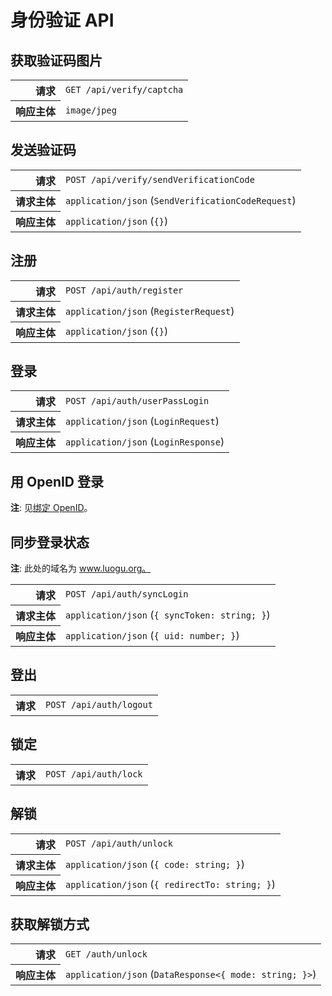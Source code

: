 # 身份验证 API

## 获取验证码图片

<table>
  <tr>
    <th align="right">请求</th>
    <td><code>GET /api/verify/captcha</code></td>
  </tr>
  <tr>
    <th align="right">响应主体</th>
    <td><code>image/jpeg</code></td>
  </tr>
</table>

## 发送验证码

<table>
  <tr>
    <th align="right">请求</th>
    <td><code>POST /api/verify/sendVerificationCode</code></td>
  </tr>
  <tr>
    <th align="right">请求主体</th>
    <td><code>application/json</code> (<code>SendVerificationCodeRequest</code>)</td>
  </tr>
  <tr>
    <th align="right">响应主体</th>
    <td><code>application/json</code> (<code>{}</code>)</td>
  </tr>
</table>

## 注册

<table>
  <tr>
    <th align="right">请求</th>
    <td><code>POST /api/auth/register</code></td>
  </tr>
  <tr>
    <th align="right">请求主体</th>
    <td><code>application/json</code> (<code>RegisterRequest</code>)</td>
  </tr>
  <tr>
    <th align="right">响应主体</th>
    <td><code>application/json</code> (<code>{}</code>)</td>
  </tr>
</table>

## 登录

<table>
  <tr>
    <th align="right">请求</th>
    <td><code>POST /api/auth/userPassLogin</code></td>
  </tr>
  <tr>
    <th align="right">请求主体</th>
    <td><code>application/json</code> (<code>LoginRequest</code>)</td>
  </tr>
  <tr>
    <th align="right">响应主体</th>
    <td><code>application/json</code> (<code>LoginResponse</code>)</td>
  </tr>
</table>

## 用 OpenID 登录

**注**: 见[绑定 OpenID](users.md#绑定-openid)。

## 同步登录状态

**注**: 此处的域名为 www.luogu.org。

<table>
  <tr>
    <th align="right">请求</th>
    <td><code>POST /api/auth/syncLogin</code></td>
  </tr>
  <tr>
    <th align="right">请求主体</th>
    <td><code>application/json</code> (<code>{ syncToken: string; }</code>)</td>
  </tr>
  <tr>
    <th align="right">响应主体</th>
    <td><code>application/json</code> (<code>{ uid: number; }</code>)</td>
  </tr>
</table>

## 登出

<table>
  <tr>
    <th align="right">请求</th>
    <td><code>POST /api/auth/logout</code></td>
  </tr>
</table>

## 锁定

<table>
  <tr>
    <th align="right">请求</th>
    <td><code>POST /api/auth/lock</code></td>
  </tr>
</table>

## 解锁

<table>
  <tr>
    <th align="right">请求</th>
    <td><code>POST /api/auth/unlock</code></td>
  </tr>
  <tr>
    <th align="right">请求主体</th>
    <td><code>application/json</code> (<code>{ code: string; }</code>)</td>
  </tr>
  <tr>
    <th align="right">响应主体</th>
    <td><code>application/json</code> (<code>{ redirectTo: string; }</code>)</td>
  </tr>
</table>

## 获取解锁方式

<table>
  <tr>
    <th align="right">请求</th>
    <td><code>GET /auth/unlock</code></td>
  </tr>
  <tr>
    <th align="right">响应主体</th>
    <td><code>application/json</code> (<code>DataResponse&lt;{ mode: string; }&gt;</code>)</td>
  </tr>
</table>
